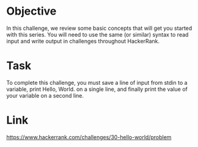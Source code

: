 # Objective
In this challenge, we review some basic concepts that will get you started with this series. You will need to use the same (or similar) syntax to read input and write output in challenges throughout HackerRank.

# Task
To complete this challenge, you must save a line of input from stdin to a variable, print Hello, World. on a single line, and finally print the value of your variable on a second line.

# Link
https://www.hackerrank.com/challenges/30-hello-world/problem